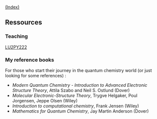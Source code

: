 [(Index)](https://dtraore97.github.io/)
## Ressources

### Teaching
[LU2PY222](https://dtraore97.github.io/ressources/LU2PY222)

### My reference books
For those who start their journey in the quantum chemistry world (or just looking for some references) : 

- *Modern Quantum Chemistry - Introduction to Advanced Electronic Structure Theory*, Attila Szabo and Neil S. Ostlund (Dover) 
- *Molecular Electronic-Structure Theory*, Trygve Helgaker, Poul Jorgensen, Jeppe Olsen (Wiley)
- *Introduction to computational chemistry*, Frank Jensen (Wiley)
- *Mathematics for Quantum Chemistry*, Jay Martin Anderson (Dover)
